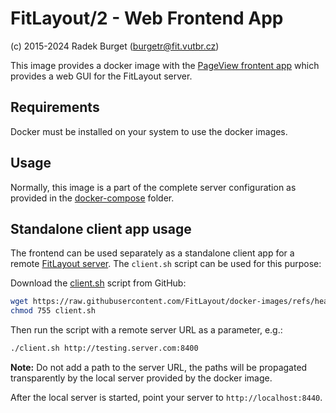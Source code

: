 FitLayout/2 - Web Frontend App
==============================

(c) 2015-2024 Radek Burget (burgetr@fit.vutbr.cz)

This image provides a docker image with the [PageView frontent app](https://github.com/FitLayout/PageView) which provides a web GUI for the FitLayout server.

## Requirements

Docker must be installed on your system to use the docker images.

## Usage

Normally, this image is a part of the complete server configuration as provided in the [docker-compose](https://github.com/FitLayout/docker-images/tree/main/docker-compose) folder.

## Standalone client app usage

The frontend can be used separately as a standalone client app for a remote [FitLayout server](https://github.com/FitLayout/docker-images/tree/main/fitlayout-server). The `client.sh` script can be used for this purpose:

Download the [client.sh](https://github.com/FitLayout/docker-images/blob/main/fitlayout-frontend/client.sh) script from GitHub:

```bash
wget https://raw.githubusercontent.com/FitLayout/docker-images/refs/heads/main/fitlayout-frontend/client.sh
chmod 755 client.sh
```

Then run the script with a remote server URL as a parameter, e.g.:

```bash
./client.sh http://testing.server.com:8400
```

**Note:** Do not add a path to the server URL, the paths will be propagated transparently by the local server provided by the docker image.

After the local server is started, point your server to `http://localhost:8440`.
